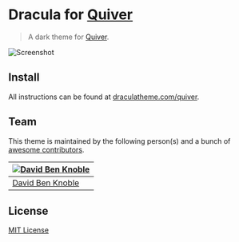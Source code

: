 # Dracula for [Quiver](http://happenapps.com/#quiver.com)

> A dark theme for [Quiver](http://happenapps.com/#quiver.com).

![Screenshot](https://draculatheme.com/assets/img/screenshots/quiver.jpg)

## Install

All instructions can be found at [draculatheme.com/quiver](https://draculatheme.com/quiver).

## Team

This theme is maintained by the following person(s) and a bunch of [awesome contributors](https://github.com/dracula/quiver/graphs/contributors).

[![David Ben Knoble](https://avatars3.githubusercontent.com/u/22802209?v=4&s=70)](https://github.com/benknoble) |
--- |
[David Ben Knoble](https://github.com/benknoble) |

## License

[MIT License](./LICENSE)
